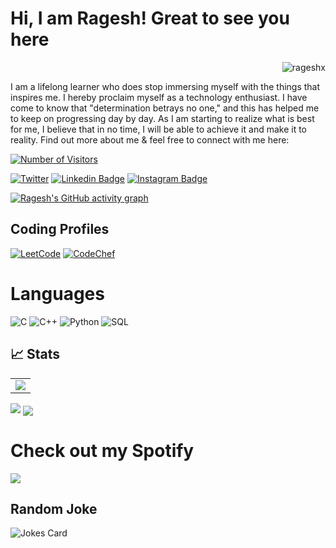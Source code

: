 # Hi, I am Ragesh! Great to see you here
<p align="right"> <img src="https://komarev.com/ghpvc/?username=rageshx&label=Profile%20views&color=0e75b6&style=flat" alt="rageshx" /> </p>


I am a lifelong learner who does stop immersing myself with the things that inspires me. I hereby proclaim myself as a technology enthusiast. I have come to know that "determination betrays no one," and this has helped me to keep on progressing day by day. As I am starting to realize what is best for me, I believe that in no time, I will be able to achieve it and make it to reality. Find out more about me & feel free to connect with me here:

<a href="https://github.com/rageshx/"><img src="https://visitor-badge.laobi.icu/badge?page_id=rageshx/rageshx.github.io" alt="Number of Visitors"></a>

[![Twitter](https://img.shields.io/badge/Twitter-1DA1F2?style=for-the-badge&logo=twitter&logoColor=white)](https://twitter.com/Rageshx)
[![Linkedin Badge](https://img.shields.io/badge/LinkedIn-0077B5?style=for-the-badge&logo=linkedin&logoColor=white&link=https://www.linkedin.com/in/rageshx/)](https://www.linkedin.com/in/rageshx/)
[![Instagram Badge](https://img.shields.io/badge/Instagram-E4405F?style=for-the-badge&logo=instagram&logoColor=white&link=https://instagram.com/ragesh.x/)](https://instagram.com/ragesh.x)



[![Ragesh's GitHub activity graph](https://activity-graph.herokuapp.com/graph?username=rageshx&theme=xcode)](https://github.com/rageshx)

## Coding Profiles

[![LeetCode](https://img.shields.io/badge/-LeetCode-FFA116?style=flat-square&logo=LeetCode&logoColor=black)](https://leetcode.com/rag3shx/)
[![CodeChef](https://img.shields.io/badge/-CodeChef-5B4638?style=flat-square&logo=CodeChef&logoColor=white)](https://www.codechef.com/users/rag3sh)

# Languages


![C](https://img.shields.io/badge/C-00599C?style=for-the-badge&logo=c&logoColor=white)
![C++](https://img.shields.io/badge/C%2B%2B-00599C?style=for-the-badge&logo=c%2B%2B&logoColor=white)
![Python](https://img.shields.io/badge/Python-3776AB?style=for-the-badge&logo=python&logoColor=white)
![SQL](https://img.shields.io/badge/MySQL-00000F?style=for-the-badge&logo=mysql&logoColor=white)



## 📈 Stats

<table>
<tr>
<td>
<img src="https://github-readme-stats.vercel.app/api?username=rageshx&include_all_commits=true&count_private=true&show_icons=true&line_height=20&theme=tokyonight"/>

</td>
</tr>
</table>
<td><img src="https://github-readme-stats.vercel.app/api/top-langs?username=rageshx&show_icons=true&locale=en&layout=compact&theme=tokyonight" />

<img align="center" src="https://github-readme-streak-stats.herokuapp.com/?user=rageshx&theme=tokyonight" />
</p>

# Check out my Spotify

[![](https://img.shields.io/badge/Spotify-1ED760?style=for-the-badge&logo=spotify&logoColor=white)](https://open.spotify.com/user/312r2qrhiam3zaobrxqymbt6vlxa)

## Random Joke 
![Jokes Card](https://readme-jokes.vercel.app/api)


